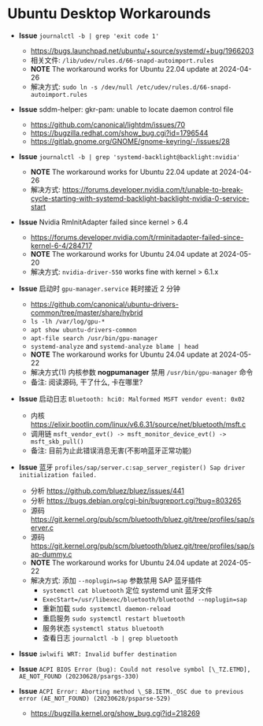 # Ubuntu Desktop Workarounds

- **Issue** `journalctl -b | grep 'exit code 1'`
  * https://bugs.launchpad.net/ubuntu/+source/systemd/+bug/1966203
  * 相关文件: `/lib/udev/rules.d/66-snapd-autoimport.rules`
  * __NOTE__ The workaround works for Ubuntu 22.04 update at 2024-04-26
  * 解决方式: `sudo ln -s /dev/null /etc/udev/rules.d/66-snapd-autoimport.rules`

- **Issue** sddm-helper: gkr-pam: unable to locate daemon control file
  * https://github.com/canonical/lightdm/issues/70
  * https://bugzilla.redhat.com/show_bug.cgi?id=1796544
  * https://gitlab.gnome.org/GNOME/gnome-keyring/-/issues/28

- **Issue** `journalctl -b | grep 'systemd-backlight@backlight:nvidia'`
  * __NOTE__ The workaround works for Ubuntu 22.04 update at 2024-04-26
  * 解决方式: https://forums.developer.nvidia.com/t/unable-to-break-cycle-starting-with-systemd-backlight-backlight-nvidia-0-service-start

- **Issue** Nvidia RmInitAdapter failed since kernel > 6.4
  * https://forums.developer.nvidia.com/t/rminitadapter-failed-since-kernel-6-4/284717
  * __NOTE__ The workaround works for Ubuntu 24.04 update at 2024-05-20
  * 解决方式: `nvidia-driver-550` works fine with kernel > 6.1.x

- **Issue** 启动时 `gpu-manager.service` 耗时接近 2 分钟
  * https://github.com/canonical/ubuntu-drivers-common/tree/master/share/hybrid
  * `ls -lh /var/log/gpu-*`
  * `apt show ubuntu-drivers-common`
  * `apt-file search /usr/bin/gpu-manager`
  * `systemd-analyze` and `systemd-analyze blame | head`
  * __NOTE__ The workaround works for Ubuntu 24.04 update at 2024-05-22
  * 解决方式(1) 内核参数 __nogpumanager__ 禁用 `/usr/bin/gpu-manager` 命令
  * 备注: 阅读源码, 干了什么, 卡在哪里?

- **Issue** 启动日志 `Bluetooth: hci0: Malformed MSFT vendor event: 0x02`
  * 内核 https://elixir.bootlin.com/linux/v6.6.31/source/net/bluetooth/msft.c
  * 调用链 `msft_vendor_evt() -> msft_monitor_device_evt() -> msft_skb_pull()`
  * 备注: 目前为止此错误消息无害(不影响蓝牙正常功能)

- **Issue** 蓝牙 `profiles/sap/server.c:sap_server_register() Sap driver initialization failed.`
  * 分析 https://github.com/bluez/bluez/issues/441
  * 分析 https://bugs.debian.org/cgi-bin/bugreport.cgi?bug=803265
  * 源码 https://git.kernel.org/pub/scm/bluetooth/bluez.git/tree/profiles/sap/server.c
  * 源码 https://git.kernel.org/pub/scm/bluetooth/bluez.git/tree/profiles/sap/sap-dummy.c
  * __NOTE__ The workaround works for Ubuntu 24.04 update at 2024-05-22
  * 解决方式: 添加 `--noplugin=sap` 参数禁用 SAP 蓝牙插件
    - `systemctl cat bluetooth` 定位 systemd unit 蓝牙文件
    - `ExecStart=/usr/libexec/bluetooth/bluetoothd --noplugin=sap`
    - 重新加载 `sudo systemctl daemon-reload`
    - 重启服务 `sudo systemctl restart bluetooth`
    - 服务状态 `systemctl status bluetooth`
    - 查看日志 `journalctl -b | grep bluetooth`

- **Issue** `iwlwifi WRT: Invalid buffer destination`
- **Issue** `ACPI BIOS Error (bug): Could not resolve symbol [\_TZ.ETMD], AE_NOT_FOUND (20230628/psargs-330)`
- **Issue** `ACPI Error: Aborting method \_SB.IETM._OSC due to previous error (AE_NOT_FOUND) (20230628/psparse-529)`
  * https://bugzilla.kernel.org/show_bug.cgi?id=218269
